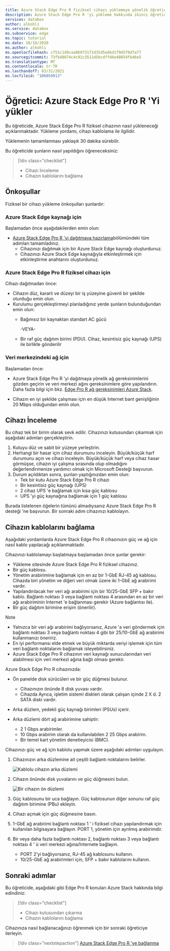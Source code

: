 ```yaml
---
title: Azure Stack Edge Pro R fiziksel cihazı yüklemeye yönelik öğretici | Microsoft Docs
description: Azure Stack Edge Pro R 'yi yükleme hakkında ikinci öğretici, fiziksel cihazın güç ve ağ için nasıl kablolanmasını içerir.
services: databox
author: alkohli
ms.service: databox
ms.subservice: edge
ms.topic: tutorial
ms.date: 10/18/2020
ms.author: alkohli
ms.openlocfilehash: c751c1d9caa06973171d35d5e6bd1f945f9d7a77
ms.sourcegitcommit: 73fb48074c4c91c3511d5bcdffd6e40854fb46e5
ms.translationtype: MT
ms.contentlocale: tr-TR
ms.lasthandoff: 03/31/2021
ms.locfileid: "106059913"
---
```

# <a name="tutorial-install-azure-stack-edge-pro-r"></a>Öğretici: Azure Stack Edge Pro R 'Yi yükler

Bu öğreticide, Azure Stack Edge Pro R fiziksel cihazının nasıl yükleneceği açıklanmaktadır. Yükleme yordamı, cihazı kablolama ile ilgilidir.

Yüklemenin tamamlanması yaklaşık 30 dakika sürebilir.

Bu öğreticide şunların nasıl yapıldığını öğreneceksiniz:

> [!div class="checklist"]
> * Cihazı İnceleme
> * Cihazın kablolarını bağlama

## <a name="prerequisites"></a>Önkoşullar

Fiziksel bir cihazı yükleme önkoşulları şunlardır:

### <a name="for-the-azure-stack-edge-resource"></a>Azure Stack Edge kaynağı için

Başlamadan önce aşağıdakilerden emin olun:

* [Azure Stack Edge Pro R 'yi dağıtmaya hazırlama](azure-stack-edge-pro-r-deploy-prep.md)bölümündeki tüm adımları tamamladınız.
    * Cihazınızı dağıtmak için bir Azure Stack Edge kaynağı oluşturdunuz.
    * Cihazınızı Azure Stack Edge kaynağıyla etkinleştirmek için etkinleştirme anahtarını oluşturdunuz.

 
### <a name="for-the-azure-stack-edge-pro-r-physical-device"></a>Azure Stack Edge Pro R fiziksel cihazı için

Cihazı dağıtmadan önce:

- Cihazın düz, kararlı ve düzeyi bir iş yüzeyine güvenli bir şekilde oturduğu emin olun.
- Kurulumu gerçekleştirmeyi planladığınız yerde şunların bulunduğundan emin olun:
    - Bağımsız bir kaynaktan standart AC gücü

        -VEYA-
    - Bir raf güç dağıtım birimi (PDU). Cihaz, kesintisiz güç kaynağı (UPS) ile birlikte gönderilir
    

### <a name="for-the-network-in-the-datacenter"></a>Veri merkezindeki ağ için

Başlamadan önce:

- Azure Stack Edge Pro R 'yi dağıtmaya yönelik ağ gereksinimlerini gözden geçirin ve veri merkezi ağını gereksinimlere göre yapılandırın. Daha fazla bilgi için bkz. [Edge Pro R ağ gereksinimleri Azure Stack](azure-stack-edge-pro-r-system-requirements.md#networking-port-requirements).

- Cihazın en iyi şekilde çalışması için en düşük Internet bant genişliğinin 20 Mbps olduğundan emin olun.


## <a name="inspect-the-device"></a>Cihazı İnceleme

Bu cihaz tek bir birim olarak sevk edilir. Cihazınızı kutusundan çıkarmak için aşağıdaki adımları gerçekleştirin.

1. Kutuyu düz ve sabit bir yüzeye yerleştirin.
2. Herhangi bir hasar için cihaz durumunu inceleyin. Büyük/küçük harf durumunu açın ve cihazı inceleyin. Büyük/küçük harf veya cihaz hasar görmüşse, cihazın iyi çalışma sırasında olup olmadığını değerlendirmenize yardımcı olmak için Microsoft Desteği başvurun.
3. Durum açıldıktan sonra, şunları yaptığınızdan emin olun:
    - Tek bir kutu Azure Stack Edge Pro R cihazı
    - Bir kesintisiz güç kaynağı (UPS)
    - 2 cihaz UPS 'e bağlamak için kısa güç kablosu
    - UPS 'yi güç kaynağına bağlamak için 1 güç kablosu

Burada listelenen öğelerin tümünü almadıysanız Azure Stack Edge Pro R desteği 'ne başvurun. Bir sonraki adım cihazınızı kablolayın.


## <a name="cable-the-device"></a>Cihazın kablolarını bağlama

Aşağıdaki yordamlarda Azure Stack Edge Pro R cihazınızın güç ve ağ için nasıl kablo yapılacağı açıklanmaktadır.

Cihazınızı kablolamayı başlatmaya başlamadan önce şunlar gerekir:

- Yükleme sitesinde Azure Stack Edge Pro R fiziksel cihazınız.
- Bir güç kablosu.
- Yönetim arabirimine bağlamak için en az bir 1-GbE RJ-45 ağ kablosu. Cihazda biri yönetim ve diğeri veri olmak üzere iki 1-GbE ağ arabirimi vardır.
- Yapılandırılacak her veri ağı arabirimi için bir 10/25-GbE SFP + bakır kablo. Bağlantı noktası 3 veya bağlantı noktası 4 arasından en az bir veri ağı arabiriminin Internet 'e bağlanması gerekir (Azure bağlantısı ile).  
- Bir güç dağıtım birimine erişim (önerilir).

> [!NOTE]
> - Yalnızca bir veri ağı arabirimi bağlıyorsanız, Azure 'a veri göndermek için bağlantı noktası 3 veya bağlantı noktası 4 gibi bir 25/10-GbE ağ arabirimi kullanmanızı öneririz. 
> - En iyi performansı elde etmek ve büyük miktarda veriyi işlemek için tüm veri bağlantı noktalarını bağlamak isteyebilirsiniz.
> - Azure Stack Edge Pro R cihazının veri kaynağı sunucularından veri alabilmesi için veri merkezi ağına bağlı olması gerekir.

Azure Stack Edge Pro R cihazınızda:

- Ön panelde disk sürücüleri ve bir güç düğmesi bulunur.

    - Cihazınızın önünde 8 disk yuvası vardır.
    - Cihazda Ayrıca, işletim sistemi diskleri olarak çalışan içinde 2 X d. 2 SATA diski vardır. 

- Arka düzlem, yedekli güç kaynağı birimleri (PSUs) içerir.
- Arka düzlemi dört ağ arabirimine sahiptir:

    - 2 1 Gbps arabirimler.
    - 10 Gbps arabirim olarak da kullanılabilen 2 25 Gbps arabirim.
    - Bir temel kart yönetim denetleyicisi (BMC).

<!--- The back plane has two network cards corresponding to the 4 ports:

    - QLogic FastLinQ 41264
    - QLogic FastLinQ 41262

For a full list of supported cables, switches, and transceivers for these network cards, go to [Cavium FastlinQ 41000 Series Interoperability Matrix](https://www.marvell.com/documents/xalflardzafh32cfvi0z/).-->
 
Cihazınızı güç ve ağ için kablolu yapmak üzere aşağıdaki adımları uygulayın.

1. Cihazınızın arka düzlemine ait çeşitli bağlantı noktalarını belirler.

    ![Kablolu cihazın arka düzlemi](./media/azure-stack-edge-pro-r-deploy-install/backplane-cabled.png)

2. Cihazın önünde disk yuvalarını ve güç düğmesini bulun.

    ![Bir cihazın ön düzlemi](./media/azure-stack-edge-pro-r-deploy-install/device-front-plane-labeled-1.png)

3. Güç kablosunu bir uca bağlayın. Güç kablosunun diğer sonunu raf güç dağıtım birimine (PBu) ekleyin. 
5. Cihazı açmak için güç düğmesine basın.
6. 1-GbE ağ arabirimi bağlantı noktası 1 ' i fiziksel cihazı yapılandırmak için kullanılan bilgisayara bağlayın. PORT 1, yönetim için ayrılmış arabirimdir.
7. Bir veya daha fazla bağlantı noktası 2, bağlantı noktası 3 veya bağlantı noktası 4 ' ü veri merkezi ağına/Internete bağlayın.

    - PORT 2’yi bağlıyorsanız, RJ-45 ağ kablosunu kullanın.
    - 10/25-GbE ağ arabirimleri için, SFP + bakır kablolarını kullanın.

## <a name="next-steps"></a>Sonraki adımlar

Bu öğreticide, aşağıdaki gibi Edge Pro R konuları Azure Stack hakkında bilgi edindiniz:

> [!div class="checklist"]
> * Cihazı kutusundan çıkarma
> * Cihazın kablolarını bağlama

Cihazınıza nasıl bağlanacağınızı öğrenmek için bir sonraki öğreticiye ilerleyin.

> [!div class="nextstepaction"]
> [Azure Stack Edge Pro R 'ye bağlanma](./azure-stack-edge-pro-r-deploy-connect.md)
